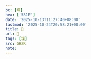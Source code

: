 ```yaml
---
bc: [堞]
hex: ['581E']
date: '2025-10-13T11:27:40+08:00'
lastmod: '2025-10-24T20:58:21+08:00'
title: 󰙉
url: 󰙉
tags: [堞]
src: GHZR
note:
---
```

